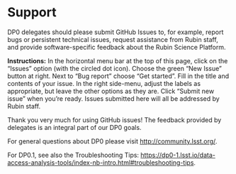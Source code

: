 # Support

DP0 delegates should please submit GitHub Issues to, for example, report bugs or persistent technical issues, request assistance from Rubin staff, and provide software-specific feedback about the Rubin Science Platform.

**Instructions:**
In the horizontal menu bar at the top of this page, click on the “Issues” option (with the circled dot icon).
Choose the green “New Issue” button at right.
Next to “Bug report” choose “Get started”.
Fill in the title and contents of your issue.
In the right side-menu, adjust the labels as appropriate, but leave the other options as they are.
Click “Submit new issue” when you’re ready.
Issues submitted here will all be addressed by Rubin staff.

Thank you very much for using GitHub issues! The feedback provided by delegates is an integral part of our DP0 goals. 

For general questions about DP0 please visit http://community.lsst.org/.

For DP0.1, see also the Troubleshooting Tips: https://dp0-1.lsst.io/data-access-analysis-tools/index-nb-intro.html#troubleshooting-tips.
